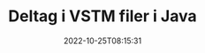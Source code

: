 ---
############################# Static ############################
layout: "auto-gen-merger"
date: 2022-10-25T08:15:31
draft: false
otherformats: epub html mht mhtml odp ods odt one otp ott pdf pps ppsx ppt pptx rtf

############################# Head ############################
head_title: "Deltag i VSTM filer via Java & J2SE Documents Merger API"
head_description: "Deltag i flere VSTM-filer i Java ved hjælp af documents merger API med alle data, stil og formatering som kildedokumenter."

############################# Header ############################
title: "Deltag i VSTM filer i Java"
description: "Slut dig til VSTM med et par linjer med Java-kode."
bg_image: "https://cms.admin.containerize.com/templates/aspose/App_Themes/V3/images/bg/header1.png"
bg_overlay: false
button:
    enable: true
    icon: "fas fa-arrow-down"
    label: "Download gratis prøveversion"
    link: "https://downloads.groupdocs.com/merger/java"

############################# SubMenu ############################
submenu:
    enable: true

    left:
        img_alt: "GroupDocs.Merger for Java"
        image: "https://cms.admin.containerize.com/templates/groupdocs/images/product-logos/90x90-noborder/groupdocs-merger-java.png"
        product: "GroupDocs.Merger"
        platform: "Java"

    middle:
        button:

            # button loop
            - link: "https://apireference.groupdocs.com/merger/java"
              text: "API-reference"

            # button loop
            - link: "https://github.com/groupdocs-merger"
              text: "Kode eksempler"

            # button loop
            - link: "https://products.groupdocs.app/merger/family"
              text: "Live demoer"

            # button loop
            - link: "https://purchase.groupdocs.com/pricing/merger/java"
              text: "Prissætning"

    right:
        link_download: "https://downloads.groupdocs.com/merger"
        link_learn: "https://docs.groupdocs.com/merger/java"
        link_buy: "https://purchase.groupdocs.com"

############################# About ############################
about:
    enable: true
    title: "Om GroupDocs.Merger for Java API"
    content: |
        [GroupDocs.Merger for Java](/da/merger/java/) giver en bekvem løsning til at forbinde flere PDF-filer, Microsoft Office (Word, Excel, PowerPoint, OneNote), OpenDocument, HTML, billeder og mange andre dokumenter i en enkelt fil i Java-applikationer. GroupDocs.Merger vil spare dig for mange kræfter, da du har lov til at deltage i VSTM dokumenter - der er ingen grund til at installere tredjepartssoftware, desktop-applikationer eller plugins. Nu er det unødvendigt at spilde din tid og forbinde filer manuelt! GroupDocs mission er at levere den bedste kvalitet og forenkle dokumentbehandlingsarbejdsgange.
        
        GroupDocs.Merger API er det rigtige valg til virksomhedsløsninger, som har brug for filsammenføjningsfunktioner. Disse API'er er godt understøttet på alle større operativsystemer og platforme, inklusive J2SE 7.0 (1.7), J2SE 8.0 (1.8), Java 10.

############################# Steps ############################
steps:
    enable: true
    title_left: "Slut dig til flere VSTM-filer i Java"
    content_left: |
        [GroupDocs.Merger for Java](/da/merger/java/) gør det nemt for Java-udviklere at forbinde flere VSTM-filer ved at implementere nogle få nemme trin.
        
        * Opret en forekomst af **Merger** og videregiv kildedokumentstien som en konstruktørparameter.
        * Ring til **Join** i klassen **Merger** og bestå den anden kildedokumentsti.
        * Ring til **Save** af klassen **Merger** for at gemme det flettede dokument.

    title_right: "Systemkrav"
    content_right: |
        GroupDocs.Merger for Java API'er understøttes på alle større platforme og operativsystemer. Før du udfører koden nedenfor, skal du sørge for, at du har følgende forudsætninger installeret på dit system.

        * Operativsystemer: Microsoft Windows, Linux, MacOS
        * Udviklingsmiljøer: NetBeans, IntelliJ IDEA, Eclipse
        * Rammer: J2SE 7.0 (1.7), J2SE 8.0 (1.8), Java 10
        * Download den seneste version af GroupDocs.Merger for Java fra [Maven](https://repository.groupdocs.com/webapp/#/artifacts/browse/tree/General/repo/com/groupdocs/groupdocs-merger)
         
    code: |
     {{% merger/additional-styles %}}
     {{< merger/code-merger title="Sådan tilslutter du VSTM filer ved hjælp af Java eksempelkode">}}

        ```java    
        // Deltag i VSTM filer ved hjælp af GroupDocs.Merger for Java API
        // Instantiér fusion med input VSTM dokument
        Merger merger = new Merger("input_1.vstm");

        // Kald join-metoden for Merger-klasseinstansen og videregiv den anden kildedokumentsti
        merger.join("input_2.vstm");
    
        // Kald gemmemetode for Merger-klasseforekomst for at gemme flettet dokument
        merger.save("merged-file.vstm"); 
        ```
     {{< /merger/code-merger >}}

############################# Demos ############################
demos:
    enable: true
    title: "Live-demoer - Online-app til at deltage i dokumenter"
    content: |
       Slut dig til mere end én VSTM-fil lige nu ved at besøge webstedet [GroupDocs.Merger Live Demos](https://products.groupdocs.app/merger/vstm).
       Live-demoen har følgende fordele.
        
############################# About Formats ############################
about_formats:
    enable: true

############################# More Formats ############################
more_formats:
    enable: true
    title: "Sammenføjning af andre dokumentformater"
    content: |
        Java dokumenterer fusions-API til filformater og billeder. Sammensæt nogle af de populære dokumentformater som angivet nedenfor.

############################# Back to top ###############################
back_to_top:
    enable: true
---